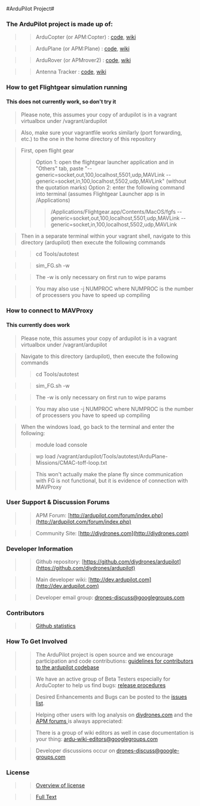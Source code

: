 #ArduPilot Project#

### The ArduPilot project is made up of: ###
>>ArduCopter (or APM:Copter) : [code](https://github.com/diydrones/ardupilot/tree/master/ArduCopter), [wiki](http://copter.ardupilot.com)

>>ArduPlane (or APM:Plane) : [code](https://github.com/diydrones/ardupilot/tree/master/ArduPlane), [wiki](http://plane.ardupilot.com)

>>ArduRover (or APMrover2) : [code](https://github.com/diydrones/ardupilot/tree/master/APMrover2), [wiki](http://rover.ardupilot.com)

>>Antenna Tracker : [code](https://github.com/diydrones/ardupilot/tree/master/AntennaTracker), [wiki](http://copter.ardupilot.com/wiki/common-antennatracker-introduction)

### How to get Flightgear simulation running ###
#### This does not currently work, so don't try it ####
>Please note, this assumes your copy of ardupilot is in a vagrant virtualbox under /vagrant/ardupilot

>Also, make sure your vagrantfile works similarly (port forwarding, etc.) to the one in the home directory of this repository

>First, open flight gear
>>Option 1: open the flightgear launcher application and in "Others" tab, paste "--generic=socket,out,100,localhost,5501,udp,MAVLink --generic=socket,in,100,localhost,5502,udp,MAVLink" (without the quotation marks)
>>Option 2: enter the following command into terminal (assumes Flightgear Launcher app is in /Applications)
>>>/Applications/Flightgear.app/Contents/MacOS/fgfs --generic=socket,out,100,localhost,5501,udp,MAVLink --generic=socket,in,100,localhost,5502,udp,MAVLink

>Then in a separate terminal within your vagrant shell, navigate to this directory (ardupilot) then execute the following commands

>>cd Tools/autotest

>>sim_FG.sh -w

>>The -w is only necessary on first run to wipe params

>>You may also use -j NUMPROC where NUMPROC is the number of processers you have to speed up compiling


### How to connect to MAVProxy ###
#### This currently does work ####
>Please note, this assumes your copy of ardupilot is in a vagrant virtualbox under /vagrant/ardupilot

>Navigate to this directory (ardupilot), then execute the following commands
>>cd Tools/autotest

>>sim_FG.sh -w

>>The -w is only necessary on first run to wipe params

>>You may also use -j NUMPROC where NUMPROC is the number of processers you have to speed up compiling


>When the windows load, go back to the terminal and enter the following:
>>module load console

>>wp load /vagrant/ardupilot/Tools/autotest/ArduPlane-Missions/CMAC-toff-loop.txt

>>This won't actually make the plane fly since communication with FG is not functional, but it is evidence of connection with MAVProxy




### User Support & Discussion Forums ###
>>APM Forum: [http://ardupilot.com/forum/index.php](http://ardupilot.com/forum/index.php)

>>Community Site: [http://diydrones.com](http://diydrones.com)

### Developer Information ###
>>Github repository: [https://github.com/diydrones/ardupilot](https://github.com/diydrones/ardupilot)

>>Main developer wiki: [http://dev.ardupilot.com](http://dev.ardupilot.com)

>>Developer email group: drones-discuss@googlegroups.com

### Contributors ###
>>[Github statistics](https://github.com/diydrones/ardupilot/graphs/contributors)

### How To Get Involved ###
>>The ArduPilot project is open source and we encourage participation and code contributions: [guidelines for contributors to the ardupilot codebase](http://dev.ardupilot.com/wiki/guidelines-for-contributors-to-the-apm-codebase)

>>We have an active group of Beta Testers especially for ArduCopter to help us find bugs: [release procedures](http://dev.ardupilot.com/wiki/release-procedures)

>>Desired Enhancements and Bugs can be posted to the [issues list](https://github.com/diydrones/ardupilot/issues).

>>Helping other users with log analysis on [diydrones.com](http://www.diydrones.com) and the [APM forums ](http://ardupilot.com/forum/index.php) is always appreciated:

>>There is a group of wiki editors as well in case documentation is your thing: ardu-wiki-editors@googlegroups.com

>>Developer discussions occur on drones-discuss@google-groups.com

### License ###
>>[Overview of license](http://dev.ardupilot.com/wiki/license-gplv3)

>>[Full Text](https://github.com/diydrones/ardupilot/blob/master/COPYING.txt)
